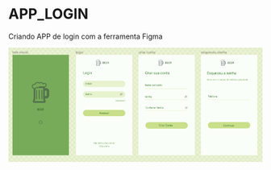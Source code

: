 # APP_LOGIN
Criando APP de login com a ferramenta Figma

<img align="center" src="https://github.com/renildobsantos/APP_LOGIN/blob/main/APP%20LOGIN.PNG"/>
